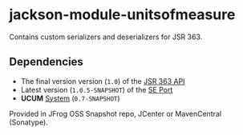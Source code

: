 jackson-module-unitsofmeasure
=============================

Contains custom serializers and deserializers for JSR 363.

Dependencies
------------

 * The final version version (`1.0`) of the [JSR 363 API](../../../unit-api) 
 * Latest version (`1.0.5-SNAPSHOT`) of the [SE Port](../../../uom-se)
 * **UCUM** [System](../../../uom-systems) (`0.7-SNAPSHOT`)

Provided in JFrog OSS Snapshot repo, JCenter or MavenCentral (Sonatype).
